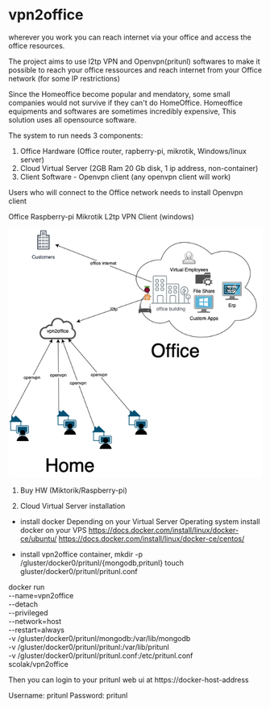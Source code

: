 # vpn2office

wherever you work you can reach internet via your office and access the office resources.

The project aims to use l2tp VPN and Openvpn(pritunl) softwares to make it possible to reach your office ressources and reach internet from your Office network (for some IP restrictions)


Since the Homeoffice become popular and mendatory, some small companies would not survive if they can't do HomeOffice. Homeoffice equipments and softwares are sometimes incredibly expensive, This solution uses all opensource software.

The system to run needs 3 components:
1. Office Hardware (Office router, rapberry-pi, mikrotik, Windows/linux server)
2. Cloud Virtual Server (2GB Ram 20 Gb disk, 1 ip address, non-container)
3. Client Software - Openvpn client (any openvpn client will work)

Users
 who will connect to the Office network needs to install Openvpn client

Office
 Raspberry-pi 
 Mikrotik 
 L2tp VPN Client (windows)
 

![vpn2office](https://github.com/nsrvs/vpn2office/blob/master/vpn2office.png)



1. Buy HW (Miktorik/Raspberry-pi)


2. Cloud Virtual Server installation

* install docker 
Depending on your Virtual Server Operating system install docker on your VPS
https://docs.docker.com/install/linux/docker-ce/ubuntu/
https://docs.docker.com/install/linux/docker-ce/centos/


* install vpn2office container,
mkdir -p /gluster/docker0/pritunl/{mongodb,pritunl}
touch gluster/docker0/pritunl/pritunl.conf

docker run \
    --name=vpn2office \
    --detach \
    --privileged \
    --network=host \
    --restart=always \
    -v /gluster/docker0/pritunl/mongodb:/var/lib/mongodb \
    -v /gluster/docker0/pritunl/pritunl:/var/lib/pritunl \
    -v /gluster/docker0/pritunl/pritunl.conf:/etc/pritunl.conf \
    scolak/vpn2office

Then you can login to your pritunl web ui at https://docker-host-address

Username: pritunl Password: pritunl


